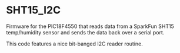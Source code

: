 # SHT15_I2C

Firmware for the PIC18F4550 that reads data from a SparkFun SHT15 temp/humidity sensor and sends the data back over a serial port.

This code features a nice bit-banged I2C reader routine.
